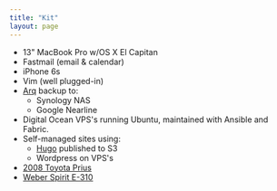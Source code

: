 ```yaml
---
title: "Kit"
layout: page
---
```


- 13" MacBook Pro w/OS X El Capitan
- Fastmail (email & calendar)
- iPhone 6s
- Vim (well plugged-in)
- [Arq](https://www.arqbackup.com/) backup to:
    - Synology NAS
    - Google Nearline
- Digital Ocean VPS's running Ubuntu, maintained with Ansible and Fabric.
- Self-managed sites using:
    - [Hugo](https://gohugo.io/) published to S3
    - Wordpress on VPS's
- [2008 Toyota Prius](http://pd.kalafut.net/?p=28)
- [Weber Spirit E-310](http://www.weber.com/grills/series/spirit/spirit-e-310)
